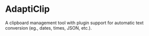 # AdaptiClip
A clipboard management tool with plugin support for automatic text conversion (eg., dates, times, JSON, etc.).
